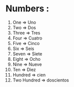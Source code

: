 # Numbers :

1. One => Uno
2. Two => Dos
3. Three => Tres
4. Four => Cuatro
5. Five => Cinco
6. Six => Seis
7. Seven => Siete
8. Eight => Ocho
9. Nine => Nueve
10. Ten => Diez
11. Hundred => cien
12. Two Hundred => doscientos
